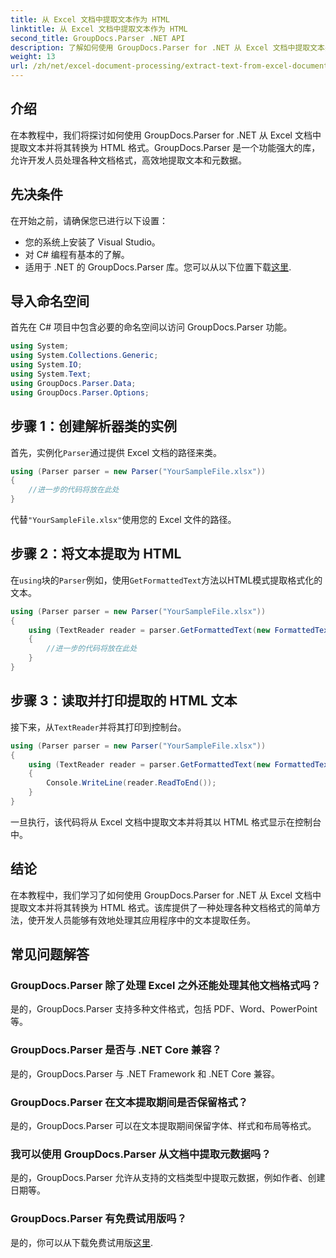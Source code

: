 ```yaml
---
title: 从 Excel 文档中提取文本作为 HTML
linktitle: 从 Excel 文档中提取文本作为 HTML
second_title: GroupDocs.Parser .NET API
description: 了解如何使用 GroupDocs.Parser for .NET 从 Excel 文档中提取文本并将其转换为 HTML。
weight: 13
url: /zh/net/excel-document-processing/extract-text-from-excel-document-as-html/
---
```

## 介绍
在本教程中，我们将探讨如何使用 GroupDocs.Parser for .NET 从 Excel 文档中提取文本并将其转换为 HTML 格式。GroupDocs.Parser 是一个功能强大的库，允许开发人员处理各种文档格式，高效地提取文本和元数据。
## 先决条件
在开始之前，请确保您已进行以下设置：
- 您的系统上安装了 Visual Studio。
- 对 C# 编程有基本的了解。
- 适用于 .NET 的 GroupDocs.Parser 库。您可以从以下位置下载[这里](https://releases.groupdocs.com/parser/net/).
## 导入命名空间
首先在 C# 项目中包含必要的命名空间以访问 GroupDocs.Parser 功能。
```csharp
using System;
using System.Collections.Generic;
using System.IO;
using System.Text;
using GroupDocs.Parser.Data;
using GroupDocs.Parser.Options;
```
## 步骤 1：创建解析器类的实例
首先，实例化`Parser`通过提供 Excel 文档的路径来类。
```csharp
using (Parser parser = new Parser("YourSampleFile.xlsx"))
{
    //进一步的代码将放在此处
}
```
代替`"YourSampleFile.xlsx"`使用您的 Excel 文件的路径。
## 步骤 2：将文本提取为 HTML
在`using`块的`Parser`例如，使用`GetFormattedText`方法以HTML模式提取格式化的文本。
```csharp
using (Parser parser = new Parser("YourSampleFile.xlsx"))
{
    using (TextReader reader = parser.GetFormattedText(new FormattedTextOptions(FormattedTextMode.Html)))
    {
        //进一步的代码将放在此处
    }
}
```
## 步骤 3：读取并打印提取的 HTML 文本
接下来，从`TextReader`并将其打印到控制台。
```csharp
using (Parser parser = new Parser("YourSampleFile.xlsx"))
{
    using (TextReader reader = parser.GetFormattedText(new FormattedTextOptions(FormattedTextMode.Html)))
    {
        Console.WriteLine(reader.ReadToEnd());
    }
}
```
一旦执行，该代码将从 Excel 文档中提取文本并将其以 HTML 格式显示在控制台中。
## 结论
在本教程中，我们学习了如何使用 GroupDocs.Parser for .NET 从 Excel 文档中提取文本并将其转换为 HTML 格式。该库提供了一种处理各种文档格式的简单方法，使开发人员能够有效地处理其应用程序中的文本提取任务。

## 常见问题解答
### GroupDocs.Parser 除了处理 Excel 之外还能处理其他文档格式吗？
是的，GroupDocs.Parser 支持多种文件格式，包括 PDF、Word、PowerPoint 等。
### GroupDocs.Parser 是否与 .NET Core 兼容？
是的，GroupDocs.Parser 与 .NET Framework 和 .NET Core 兼容。
### GroupDocs.Parser 在文本提取期间是否保留格式？
是的，GroupDocs.Parser 可以在文本提取期间保留字体、样式和布局等格式。
### 我可以使用 GroupDocs.Parser 从文档中提取元数据吗？
是的，GroupDocs.Parser 允许从支持的文档类型中提取元数据，例如作者、创建日期等。
### GroupDocs.Parser 有免费试用版吗？
是的，你可以从下载免费试用版[这里](https://releases.groupdocs.com/).